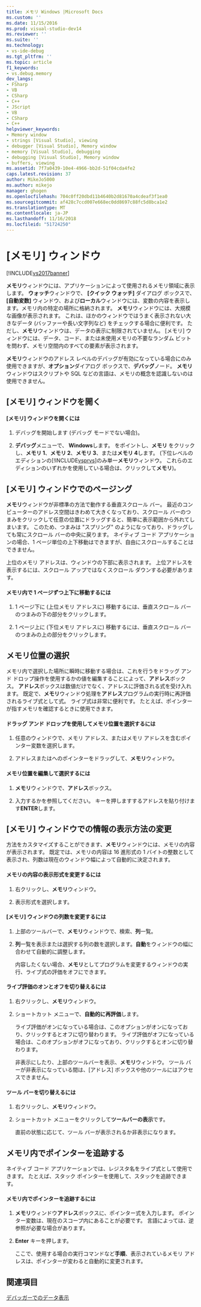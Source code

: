 ```yaml
---
title: メモリ Windows |Microsoft Docs
ms.custom: ''
ms.date: 11/15/2016
ms.prod: visual-studio-dev14
ms.reviewer: ''
ms.suite: ''
ms.technology:
- vs-ide-debug
ms.tgt_pltfrm: ''
ms.topic: article
f1_keywords:
- vs.debug.memory
dev_langs:
- FSharp
- VB
- CSharp
- C++
- JScript
- VB
- CSharp
- C++
helpviewer_keywords:
- Memory window
- strings [Visual Studio], viewing
- debugger [Visual Studio], Memory window
- memory [Visual Studio], debugging
- debugging [Visual Studio], Memory window
- buffers, viewing
ms.assetid: 7f7a0439-10e4-4966-bb2d-51f04cda4fe2
caps.latest.revision: 37
author: MikeJo5000
ms.author: mikejo
manager: ghogen
ms.openlocfilehash: 704c0ff20dbd11b4640b2d81670a4cdeaf3f1ea0
ms.sourcegitcommit: af428c7ccd007e668ec0dd8697c88fc5d8bca1e2
ms.translationtype: MT
ms.contentlocale: ja-JP
ms.lasthandoff: 11/16/2018
ms.locfileid: "51724250"
---
```

# <a name="memory-windows"></a>[メモリ] ウィンドウ
[!INCLUDE[vs2017banner](../includes/vs2017banner.md)]

**メモリ**ウィンドウには、アプリケーションによって使用されるメモリ領域に表示します。 **ウォッチ**ウィンドウで、 **[クイック ウォッチ]** ダイアログ ボックスで、 **[自動変数]** ウィンドウ、および**ローカル**ウィンドウには、変数の内容を表示します。メモリ内の特定の場所に格納されます。 **メモリ**ウィンドウには、大規模な画像が表示されます。 これは、ほかのウィンドウではうまく表示されない大きなデータ (バッファーや長い文字列など) をチェックする場合に便利です。 ただし、**メモリ**ウィンドウは、データの表示に制限されていません。 [メモリ] ウィンドウには、データ、コード、または未使用メモリの不要なランダム ビットを問わず、メモリ空間内のすべての要素が表示されます。  
  
 **メモリ**ウィンドウのアドレス レベルのデバッグが有効になっている場合にのみ使用できますが、**オプション**ダイアログ ボックスで、**デバッグ**ノード。 **メモリ**ウィンドウはスクリプトや SQL などの言語は、メモリの概念を認識しないのは使用できません。  
  
## <a name="opening-a-memory-window"></a>[メモリ] ウィンドウを開く  
  
#### <a name="to-open-a-memory-window"></a>[メモリ] ウィンドウを開くには  
  
1.  デバッグを開始します (デバッグ モードでない場合)。  
  
2.  **デバッグ**メニューで、 **Windows**します。 をポイントし、**メモリ** をクリックし、**メモリ 1**、**メモリ 2**、**メモリ 3**、または**メモリ 4**します。 (下位レベルのエディションの[!INCLUDE[vsprvs](../includes/vsprvs-md.md)]のみ単一**メモリ**ウィンドウ。 これらのエディションのいずれかを使用している場合は、クリックして**メモリ**)。  
  
## <a name="paging-in-the-memory-window"></a>[メモリ] ウィンドウでのページング  
 **メモリ**ウィンドウが非標準の方法で動作する垂直スクロール バー。 最近のコンピューターのアドレス空間はきわめて大きくなっており、スクロール バーのつまみをクリックして任意の位置にドラッグすると、簡単に表示範囲から外れてしまいます。 このため、つまみは "スプリング" のようになっており、ドラッグしても常にスクロール バーの中央に戻ります。 ネイティブ コード アプリケーションの場合、1 ページ単位の上下移動はできますが、自由にスクロールすることはできません。  
  
 上位のメモリ アドレスは、ウィンドウの下部に表示されます。 上位アドレスを表示するには、スクロール アップではなくスクロール ダウンする必要があります。  
  
#### <a name="to-page-up-or-down-in-memory"></a>メモリ内で 1 ページずつ上下に移動するには  
  
1.  1 ページ下に (上位メモリ アドレスに) 移動するには、垂直スクロール バーのつまみの下の部分をクリックします。  
  
2.  1 ページ上に (下位メモリ アドレスに) 移動するには、垂直スクロール バーのつまみの上の部分をクリックします。  
  
## <a name="selecting-a-memory-location"></a>メモリ位置の選択  
 メモリ内で選択した場所に瞬時に移動する場合は、これを行うをドラッグ アンド ドロップ操作を使用するかの値を編集することによって、**アドレス**ボックス。 **アドレス**ボックスは数値だけでなく、アドレスに評価される式を受け入れます。 既定で、**メモリ**ウィンドウ処理を**アドレス**プログラムの実行時に再評価されるライブ式として式。 ライブ式は非常に便利です。 たとえば、ポインターが指すメモリを確認するときに使用できます。  
  
#### <a name="to-select-a-memory-location-by-dragging-and-dropping"></a>ドラッグ アンド ドロップを使用してメモリ位置を選択するには  
  
1.  任意のウィンドウで、メモリ アドレス、またはメモリ アドレスを含むポインター変数を選択します。  
  
2.  アドレスまたはへのポインターをドラッグして、**メモリ**ウィンドウ。  
  
#### <a name="to-select-a-memory-location-by-editing"></a>メモリ位置を編集して選択するには  
  
1.  **メモリ**ウィンドウで、**アドレス**ボックス。  
  
2.  入力するかを参照してください。 キーを押しますするアドレスを貼り付けます**ENTER**します。  
  
## <a name="changing-the-way-the-memory-window-displays-information"></a>[メモリ] ウィンドウでの情報の表示方法の変更  
 方法をカスタマイズすることができます、**メモリ**ウィンドウには、メモリの内容が表示されます。 既定では、メモリの内容は 16 進形式の 1 バイトの整数として表示され、列数は現在のウィンドウ幅によって自動的に決定されます。  
  
#### <a name="to-change-the-format-of-the-memory-contents"></a>メモリの内容の表示形式を変更するには  
  
1.  右クリックし、**メモリ**ウィンドウ。  
  
2.  表示形式を選択します。  
  
#### <a name="to-change-the-number-of-columns-in-the-memory-window"></a>[メモリ] ウィンドウの列数を変更するには  
  
1. 上部のツールバーで、**メモリ**ウィンドウで、検索、**列**一覧。  
  
2. **列**一覧を表示または選択する列の数を選択します。**自動**をウィンドウの幅に合わせて自動的に調整します。  
  
   内容したくない場合、**メモリ**としてプログラムを変更するウィンドウの実行、ライブ式の評価をオフにできます。  
  
#### <a name="to-toggle-live-evaluation"></a>ライブ評価のオンとオフを切り替えるには  
  
1. 右クリックし、**メモリ**ウィンドウ。  
  
2. ショートカット メニューで、**自動的に再評価**します。  
  
    ライブ評価がオンになっている場合は、このオプションがオンになっており、クリックするとオフに切り替わります。 ライブ評価がオフになっている場合は、このオプションがオフになっており、クリックするとオンに切り替わります。  
  
   非表示にしたり、上部のツールバーを表示、**メモリ**ウィンドウ。 ツール バーが非表示になっている間は、[アドレス] ボックスや他のツールにはアクセスできません。  
  
#### <a name="to-toggle-the-toolbar"></a>ツール バーを切り替えるには  
  
1.  右クリックし、**メモリ**ウィンドウ。  
  
2.  ショートカット メニューをクリックして**ツールバーの表示**です。  
  
     直前の状態に応じて、ツール バーが表示されるか非表示になります。  
  
## <a name="following-a-pointer-through-memory"></a>メモリ内でポインターを追跡する  
 ネイティブ コード アプリケーションでは、レジスタ名をライブ式として使用できます。 たとえば、スタック ポインターを使用して、スタックを追跡できます。  
  
#### <a name="to-follow-a-pointer-through-memory"></a>メモリ内でポインターを追跡するには  
  
1.  **メモリ**ウィンドウ**アドレス**ボックスに、ポインター式を入力します。 ポインター変数は、現在のスコープ内にあることが必要です。 言語によっては、逆参照が必要な場合があります。  
  
2.  **Enter** キーを押します。  
  
     ここで、使用する場合の実行コマンドなど**手順**、表示されているメモリ アドレスは、ポインターが変わると自動的に変更されます。  
  
## <a name="see-also"></a>関連項目  
 [デバッガーでのデータ表示](../debugger/viewing-data-in-the-debugger.md)





